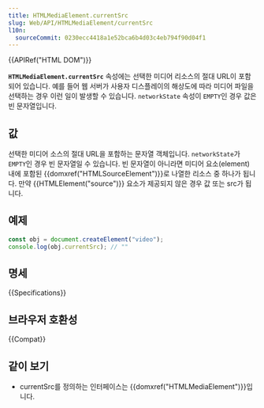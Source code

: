 ```yaml
---
title: HTMLMediaElement.currentSrc
slug: Web/API/HTMLMediaElement/currentSrc
l10n:
  sourceCommit: 0230ecc4418a1e52bca6b4d03c4eb794f90d04f1
---
```


{{APIRef("HTML DOM")}}

**`HTMLMediaElement.currentSrc`** 속성에는 선택한 미디어 리소스의 절대 URL이
포함되어 있습니다. 예를 들어 웹 서버가 사용자 디스플레이의 해상도에 따라
미디어 파일을 선택하는 경우 이런 일이 발생할 수 있습니다. `networkState` 속성이
`EMPTY`인 경우 값은 빈 문자열입니다.

## 값

선택한 미디어 소스의 절대 URL을 포함하는 문자열 객체입니다.
`networkState`가 `EMPTY`인 경우 빈 문자열일 수 있습니다.
빈 문자열이 아니라면 미디어 요소(element) 내에 포함된 {{domxref("HTMLSourceElement")}}로
나열한 리소스 중 하나가 됩니다. 만약 {{HTMLElement("source")}} 요소가
제공되지 않은 경우 값 또는 src가 됩니다.

## 예제

```js
const obj = document.createElement("video");
console.log(obj.currentSrc); // ""
```

## 명세

{{Specifications}}

## 브라우저 호환성

{{Compat}}

## 같이 보기

- currentSrc를 정의하는 인터페이스는 {{domxref("HTMLMediaElement")}}입니다.
